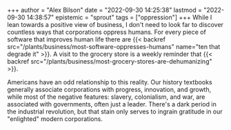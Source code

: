 +++
author = "Alex Bilson"
date = "2022-09-30 14:25:38"
lastmod = "2022-09-30 14:38:57"
epistemic = "sprout"
tags = ["oppression"]
+++
While I lean towards a positive view of business, I don't need to look far to discover countless ways that corporations oppress humans. For every piece of software that improves human life there are {{< backref src="/plants/business/most-software-oppresses-humans" name="ten that degrade it" >}}. A visit to the grocery store is a weekly reminder that {{< backref src="/plants/business/most-grocery-stores-are-dehumanizing" >}}.

Americans have an odd relationship to this reality. Our history textbooks generally associate corporations with progress, innovation, and growth, while most of the negative features: slavery, colonialism, and war, are associated with governments, often just a leader. There's a dark period in the industrial revolution, but that stain only serves to ingrain gratitude in our "enlighted" modern corporations.
